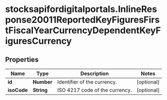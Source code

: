 # stocksapifordigitalportals.InlineResponse20011ReportedKeyFiguresFirstFiscalYearCurrencyDependentKeyFiguresCurrency

## Properties

Name | Type | Description | Notes
------------ | ------------- | ------------- | -------------
**id** | **Number** | Identifier of the currency. | [optional] 
**isoCode** | **String** | ISO 4217 code of the currency. | [optional] 



